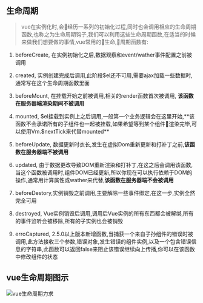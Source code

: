 ## 生命周期
>vue在实例化时,会经历一系列的初始化过程,同时也会调用相应的生命周期函数,也称之为生命周期钩子,我们可以利用这些生命周期函数,在适当的时候来做我们想要做的事情,vue常用的生命,周期函数有:
1. beforeCreate, 在实例初始化之后,数据观察和event/wather事件配置之前被调用

2. created, 实例创建完成后调用,此阶段$el还不可用,需要ajax加载一些数据时,通常写在这个生命周期函数里面

3. beforeMount, 在挂载开始之前被调用,相关的render函数首次被调用, **该函数在服务器端渲染期间不被调用**

4. mounted, $el挂载到实例上之后调用,一般第一个业务逻辑会在这里开始,**该函数不会承诺所有的子组件也一起被挂载,如果希望等到某个组件渲染完毕,可以使用Vm.$nextTick来代替mounted**

5. beforeUpdate, 数据更新时衣长,发生在虚拟Dom重新更新和打补丁之前,**该函数在服务器端不被调用**

6. updated, 由于数据更改导致DOM重新渲染和打补丁,在这之后会调用该函数,当这个函数被调用时,组件DOM已经更新,所以你现在可以执行依赖于DOM的操作,通常用计算属性或wather来代替,**该函数在服务器端不会被调用**

7. beforeDestory,实例销毁之前调用,主要解除一些事件绑定,在这一步,实例全然完全可用

8. destroyed, Vue实例销毁后调用,调用后Vue实例的所有东西都会被解绑,所有的事件监听会被移除,所有的子实例也会被销毁

9. erroCaptured, 2.5.0以上版本新增函数,当捕获一个来自子孙组件的错误时被调用,此方法接收三个参数,错误对象,发生错误的组件实例,以及一个包含错误信息的字符串,此函数可以返回false来阻止该错误继续向上传播,你可以在该函数中修改组件的状态 

## vue生命周期图示
![vue生命周期力求](https://cn.vuejs.org/images/lifecycle.png)
